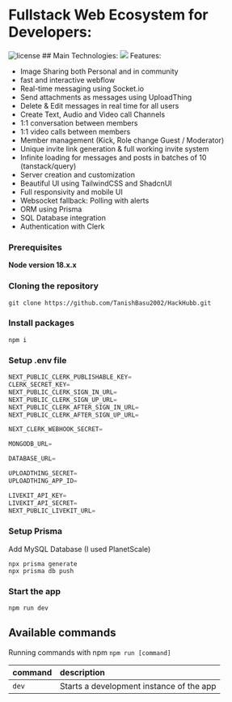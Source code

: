 # Fullstack Web Ecosystem for Developers: 
<img src="https://tanish-basu-portfolio.vercel.app/_next/image?url=%2F_next%2Fstatic%2Fmedia%2FHackhubb.f6b84d69.png&w=3840&q=95" alt="license">
## Main Technologies:
 <img src="https://skillicons.dev/icons?i=tailwind,ts,react,nextjs,prisma,git,github,mysql,planetscale,mongodb,vercel,linux,webflow," />
Features:

- Image Sharing both Personal and in community
- fast and interactive webflow
- Real-time messaging using Socket.io
- Send attachments as messages using UploadThing
- Delete & Edit messages in real time for all users
- Create Text, Audio and Video call Channels
- 1:1 conversation between members
- 1:1 video calls between members
- Member management (Kick, Role change Guest / Moderator)
- Unique invite link generation & full working invite system
- Infinite loading for messages and posts in batches of 10 (tanstack/query)
- Server creation and customization
- Beautiful UI using TailwindCSS and ShadcnUI
- Full responsivity and mobile UI
- Websocket fallback: Polling with alerts
- ORM using Prisma
- SQL Database integration
- Authentication with Clerk

### Prerequisites

**Node version 18.x.x**

### Cloning the repository

```shell
git clone https://github.com/TanishBasu2002/HackHubb.git
```

### Install packages

```shell
npm i
```

### Setup .env file

```js
NEXT_PUBLIC_CLERK_PUBLISHABLE_KEY=
CLERK_SECRET_KEY=
NEXT_PUBLIC_CLERK_SIGN_IN_URL=
NEXT_PUBLIC_CLERK_SIGN_UP_URL=
NEXT_PUBLIC_CLERK_AFTER_SIGN_IN_URL=
NEXT_PUBLIC_CLERK_AFTER_SIGN_UP_URL=

NEXT_CLERK_WEBHOOK_SECRET=

MONGODB_URL=

DATABASE_URL=

UPLOADTHING_SECRET=
UPLOADTHING_APP_ID=

LIVEKIT_API_KEY=
LIVEKIT_API_SECRET=
NEXT_PUBLIC_LIVEKIT_URL=
```

### Setup Prisma

Add MySQL Database (I used PlanetScale)

```shell
npx prisma generate
npx prisma db push

```

### Start the app

```shell
npm run dev
```

## Available commands

Running commands with npm `npm run [command]`

| command | description                              |
| :------ | :--------------------------------------- |
| `dev`   | Starts a development instance of the app |
